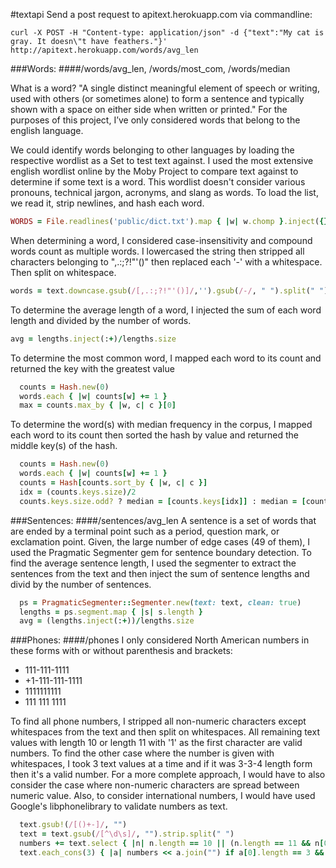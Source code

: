#textapi
Send a post request to apitext.herokuapp.com via commandline:

`curl -X POST -H "Content-type: application/json" -d {"text":"My cat is gray. It doesn\"t have feathers."}' http://apitext.herokuapp.com/words/avg_len`

###Words:
####/words/avg_len, /words/most_com, /words/median

What is a word? "A single distinct meaningful element of speech or writing, used with others (or sometimes alone) to form a sentence and typically shown with a space on either side when written or printed." For the purposes of this project, I’ve only considered words that belong to the english language.

We could identify words belonging to other languages by loading the respective wordlist as a Set to test text against. I used the most extensive english wordlist online by the Moby Project to compare text against to determine if some text is a word. This wordlist doesn't consider various pronouns, technical jargon, acronyms, and slang as words. To load the list, we read it, strip newlines, and hash each word.
```ruby
WORDS = File.readlines('public/dict.txt').map { |w| w.chomp }.inject({}) { |r, s| r.merge!(s => true) }
```
When determining a word, I considered case-insensitivity and compound words count as multiple words. I lowercased the string then stripped all characters belonging to ",.:;?!"'()" then replaced each '-' with a whitespace. Then split on whitespace.
```ruby
words = text.downcase.gsub(/[,.:;?!"'()]/,'').gsub(/-/, " ").split(" ").select { |w| wordlist[w] }
```
To determine the average length of a word, I injected the sum of each word length and divided by the number of words.
```ruby
avg = lengths.inject(:+)/lengths.size
```
To determine the most common word, I mapped each word to its count and returned the key with the greatest value
```ruby
  counts = Hash.new(0)
  words.each { |w| counts[w] += 1 }
  max = counts.max_by { |w, c| c }[0]
```
To determine the word(s) with median frequency in the corpus, I mapped each word to its count then sorted the hash by value and returned the middle key(s) of the hash.
```ruby
  counts = Hash.new(0)
  words.each { |w| counts[w] += 1 }
  counts = Hash[counts.sort_by { |w, c| c }]
  idx = (counts.keys.size)/2
  counts.keys.size.odd? ? median = [counts.keys[idx]] : median = [counts.keys[idx], counts.keys[idx - 1]]
```

###Sentences:
####/sentences/avg_len
A sentence is a set of words that are ended by a terminal point such as a period, question mark, or exclamation point. Given, the large number of edge cases (49 of them), I used the Pragmatic Segmenter gem for sentence boundary detection. To find the average sentence length, I used the segmenter to extract the sentences from the text and then inject the sum of sentence lengths and divid by the number of sentences.
```ruby
  ps = PragmaticSegmenter::Segmenter.new(text: text, clean: true)
  lengths = ps.segment.map { |s| s.length }
  avg = (lengths.inject(:+))/lengths.size
```

###Phones:
####/phones
I only considered North American numbers in these forms with or without parenthesis and brackets:
* 111-111-1111
* +1-111-111-1111
* 1111111111
* 111 111 1111

To find all phone numbers, I stripped all non-numeric characters except whitespaces from the text and then split on whitespaces. All remaining text values with length 10 or length 11 with '1' as the first character are valid numbers. To find the other case where the number is given with whitespaces, I took 3 text values at a time and if it was 3-3-4 length form then it's a valid number. For a more complete approach, I would have to also consider the case where non-numeric characters are spread between numeric value. Also, to consider international numbers, I would have used Google's libphonelibrary to validate numbers as text.
```ruby
  text.gsub!(/[()+-]/, "")
  text = text.gsub(/[^\d\s]/, "").strip.split(" ")
  numbers += text.select { |n| n.length == 10 || (n.length == 11 && n[0] == '1') }
  text.each_cons(3) { |a| numbers << a.join("") if a[0].length == 3 && a[1].length == 3 && a[2].length == 4 }
```
